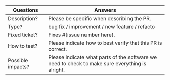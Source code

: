 <!-----------------------------------------------------------------------------
Thank you for contributing to the project! 

Please take the time to edit the "Answers" rows below with the necessary information.
------------------------------------------------------------------------------>

| Questions         | Answers
| ----------------- | -------------------------------------------------------
| Description?      | Please be specific when describing the PR.
| Type?             | bug fix / improvement / new feature / refacto
| Fixed ticket?     | Fixes #{issue number here}.
| How to test?      | Please indicate how to best verify that this PR is correct.
| Possible impacts? | Please indicate what parts of the software we need to check to make sure everything is alright.


<!-- Click the form's "Preview" button to make sure the table is functional in GitHub. Thank you! -->
